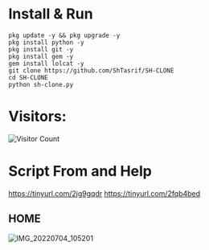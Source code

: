 

# Install & Run
```
pkg update -y && pkg upgrade -y
pkg install python -y
pkg install git -y
pkg install gem -y
gem install lolcat -y
git clone https://github.com/ShTasrif/SH-CLONE
cd SH-CLONE
python sh-clone.py
```
# Visitors:
![Visitor Count](https://profile-counter.glitch.me/ShTasrif/count.svg)

# Script From and Help
https://tinyurl.com/2jg9gqdr
https://tinyurl.com/2fqb4bed

## HOME
![IMG_20220704_105201](https://user-images.githubusercontent.com/85736436/177086635-1f0a4c35-6569-4f51-8f19-310a2d192a01.jpg)
